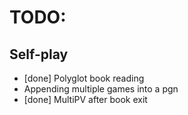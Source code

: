 # TODO:

## Self-play
* [done] Polyglot book reading
* Appending multiple games into a pgn
* [done] MultiPV after book exit